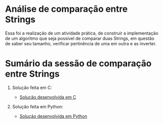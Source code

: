 # Análise de comparação entre Strings

Essa foi a realização de um atividade prática, de construir a implementação de um algoritmo que seja possível de comparar duas Strings, em questão de saber seu tamanho, verificar pertinência de uma em outra e as inverter.

# Sumário da sessão de comparação entre Strings

1. Solução feita em C:
   * [Solução desenvolvida em C](https://github.com/ericrodriguesfer/Academico/tree/master/LIP/comparador-strings/C/compara_strings.c)

2. Solução feita em Python:
   * [Solução desenvolvida em Python](https://github.com/ericrodriguesfer/Academico/tree/master/LIP/comparador-strings/Python/compara_strings.py)
